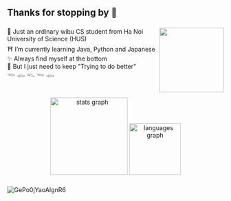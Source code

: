 <h2 align="left">Thanks for stopping by 👋</h2>

###



###

<img align="right" height="150" src="https://github.com/user-attachments/assets/009fa10b-71e2-4e60-99b7-fba9fcd5add9"  />

###

<p align="left">🌿 Just an ordinary wibu CS student from Ha Noi University of Science (HUS)<br>⛩️ I’m currently learning Java, Python and Japanese<br>✨ Always find myself at the bottom<br>💬 But I just need to keep "Trying to do better"<br>𓆝 𓆟 𓆞 𓆝 𓆟</p>

###

<br clear="both">
<div align="center">
  <img src="https://github-readme-stats.vercel.app/api?username=QuannNguyen&hide_title=false&hide_rank=false&show_icons=true&include_all_commits=true&count_private=true&disable_animations=false&theme=dracula&locale=en&hide_border=false" height="180" alt="stats graph"  >
  <img src="https://github-readme-stats.vercel.app/api/top-langs?username=QuannNguyen&locale=en&hide_title=false&layout=compact&card_width=300&langs_count=5&theme=dracula&hide_border=false" height="120" alt="languages graph"  >

</div>



###
![GePo0jYaoAIgnR6](https://github.com/user-attachments/assets/79a53623-97f7-4ff4-8341-a2bff46097cc)

